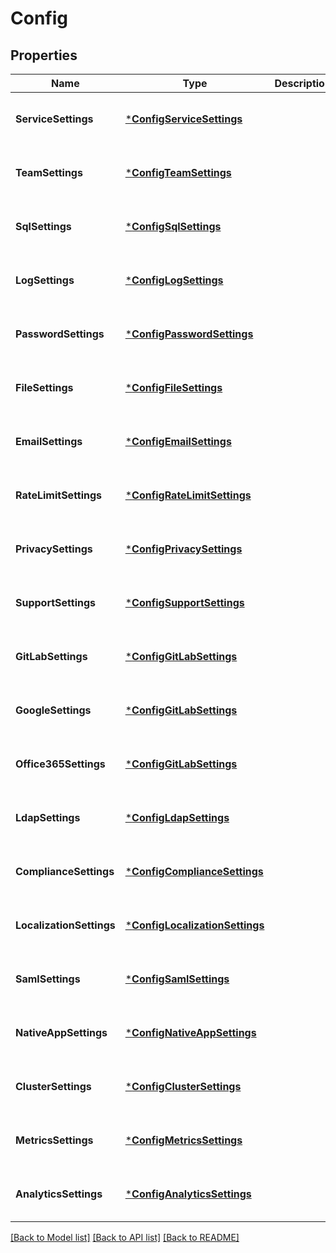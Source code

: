 # Config


## Properties
Name | Type | Description | Notes
------------ | ------------- | ------------- | -------------
**ServiceSettings** | [***ConfigServiceSettings**](ConfigServiceSettings.md) |  | [optional] [default to nothing]
**TeamSettings** | [***ConfigTeamSettings**](ConfigTeamSettings.md) |  | [optional] [default to nothing]
**SqlSettings** | [***ConfigSqlSettings**](ConfigSqlSettings.md) |  | [optional] [default to nothing]
**LogSettings** | [***ConfigLogSettings**](ConfigLogSettings.md) |  | [optional] [default to nothing]
**PasswordSettings** | [***ConfigPasswordSettings**](ConfigPasswordSettings.md) |  | [optional] [default to nothing]
**FileSettings** | [***ConfigFileSettings**](ConfigFileSettings.md) |  | [optional] [default to nothing]
**EmailSettings** | [***ConfigEmailSettings**](ConfigEmailSettings.md) |  | [optional] [default to nothing]
**RateLimitSettings** | [***ConfigRateLimitSettings**](ConfigRateLimitSettings.md) |  | [optional] [default to nothing]
**PrivacySettings** | [***ConfigPrivacySettings**](ConfigPrivacySettings.md) |  | [optional] [default to nothing]
**SupportSettings** | [***ConfigSupportSettings**](ConfigSupportSettings.md) |  | [optional] [default to nothing]
**GitLabSettings** | [***ConfigGitLabSettings**](ConfigGitLabSettings.md) |  | [optional] [default to nothing]
**GoogleSettings** | [***ConfigGitLabSettings**](ConfigGitLabSettings.md) |  | [optional] [default to nothing]
**Office365Settings** | [***ConfigGitLabSettings**](ConfigGitLabSettings.md) |  | [optional] [default to nothing]
**LdapSettings** | [***ConfigLdapSettings**](ConfigLdapSettings.md) |  | [optional] [default to nothing]
**ComplianceSettings** | [***ConfigComplianceSettings**](ConfigComplianceSettings.md) |  | [optional] [default to nothing]
**LocalizationSettings** | [***ConfigLocalizationSettings**](ConfigLocalizationSettings.md) |  | [optional] [default to nothing]
**SamlSettings** | [***ConfigSamlSettings**](ConfigSamlSettings.md) |  | [optional] [default to nothing]
**NativeAppSettings** | [***ConfigNativeAppSettings**](ConfigNativeAppSettings.md) |  | [optional] [default to nothing]
**ClusterSettings** | [***ConfigClusterSettings**](ConfigClusterSettings.md) |  | [optional] [default to nothing]
**MetricsSettings** | [***ConfigMetricsSettings**](ConfigMetricsSettings.md) |  | [optional] [default to nothing]
**AnalyticsSettings** | [***ConfigAnalyticsSettings**](ConfigAnalyticsSettings.md) |  | [optional] [default to nothing]


[[Back to Model list]](../README.md#models) [[Back to API list]](../README.md#api-endpoints) [[Back to README]](../README.md)


